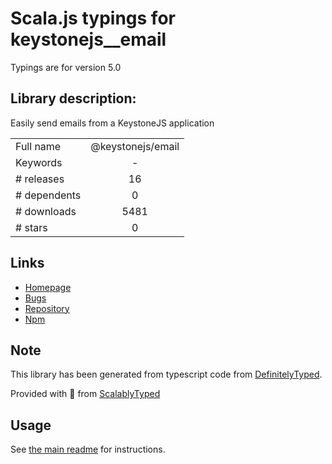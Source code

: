 
# Scala.js typings for keystonejs__email

Typings are for version 5.0

## Library description:
Easily send emails from a KeystoneJS application

|                    |                 |
| ------------------ | :-------------: |
| Full name          | @keystonejs/email |
| Keywords           | - |
| # releases         | 16 |
| # dependents       | 0 |
| # downloads        | 5481 |
| # stars            | 0 |

## Links
- [Homepage](https://github.com/keystonejs/keystone#readme)
- [Bugs](https://github.com/keystonejs/keystone/issues)
- [Repository](https://github.com/keystonejs/keystone)
- [Npm](https://www.npmjs.com/package/%40keystonejs%2Femail)
    


## Note
This library has been generated from typescript code from [DefinitelyTyped](https://definitelytyped.org).

Provided with :purple_heart: from [ScalablyTyped](https://github.com/oyvindberg/ScalablyTyped)

## Usage
See [the main readme](../../readme.md) for instructions.


